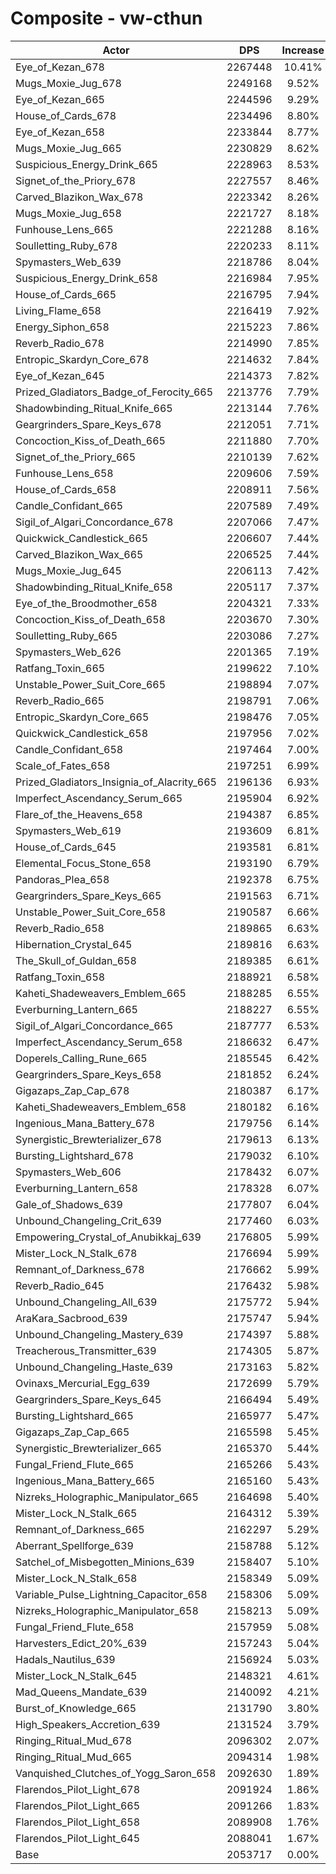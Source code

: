 # Composite - vw-cthun
| Actor | DPS | Increase |
|---|:---:|:---:|
|Eye_of_Kezan_678|2267448|10.41%|
|Mugs_Moxie_Jug_678|2249168|9.52%|
|Eye_of_Kezan_665|2244596|9.29%|
|House_of_Cards_678|2234496|8.80%|
|Eye_of_Kezan_658|2233844|8.77%|
|Mugs_Moxie_Jug_665|2230829|8.62%|
|Suspicious_Energy_Drink_665|2228963|8.53%|
|Signet_of_the_Priory_678|2227557|8.46%|
|Carved_Blazikon_Wax_678|2223342|8.26%|
|Mugs_Moxie_Jug_658|2221727|8.18%|
|Funhouse_Lens_665|2221288|8.16%|
|Soulletting_Ruby_678|2220233|8.11%|
|Spymasters_Web_639|2218786|8.04%|
|Suspicious_Energy_Drink_658|2216984|7.95%|
|House_of_Cards_665|2216795|7.94%|
|Living_Flame_658|2216419|7.92%|
|Energy_Siphon_658|2215223|7.86%|
|Reverb_Radio_678|2214990|7.85%|
|Entropic_Skardyn_Core_678|2214632|7.84%|
|Eye_of_Kezan_645|2214373|7.82%|
|Prized_Gladiators_Badge_of_Ferocity_665|2213776|7.79%|
|Shadowbinding_Ritual_Knife_665|2213144|7.76%|
|Geargrinders_Spare_Keys_678|2212051|7.71%|
|Concoction_Kiss_of_Death_665|2211880|7.70%|
|Signet_of_the_Priory_665|2210139|7.62%|
|Funhouse_Lens_658|2209606|7.59%|
|House_of_Cards_658|2208911|7.56%|
|Candle_Confidant_665|2207589|7.49%|
|Sigil_of_Algari_Concordance_678|2207066|7.47%|
|Quickwick_Candlestick_665|2206607|7.44%|
|Carved_Blazikon_Wax_665|2206525|7.44%|
|Mugs_Moxie_Jug_645|2206113|7.42%|
|Shadowbinding_Ritual_Knife_658|2205117|7.37%|
|Eye_of_the_Broodmother_658|2204321|7.33%|
|Concoction_Kiss_of_Death_658|2203670|7.30%|
|Soulletting_Ruby_665|2203086|7.27%|
|Spymasters_Web_626|2201365|7.19%|
|Ratfang_Toxin_665|2199622|7.10%|
|Unstable_Power_Suit_Core_665|2198894|7.07%|
|Reverb_Radio_665|2198791|7.06%|
|Entropic_Skardyn_Core_665|2198476|7.05%|
|Quickwick_Candlestick_658|2197956|7.02%|
|Candle_Confidant_658|2197464|7.00%|
|Scale_of_Fates_658|2197251|6.99%|
|Prized_Gladiators_Insignia_of_Alacrity_665|2196136|6.93%|
|Imperfect_Ascendancy_Serum_665|2195904|6.92%|
|Flare_of_the_Heavens_658|2194387|6.85%|
|Spymasters_Web_619|2193609|6.81%|
|House_of_Cards_645|2193581|6.81%|
|Elemental_Focus_Stone_658|2193190|6.79%|
|Pandoras_Plea_658|2192378|6.75%|
|Geargrinders_Spare_Keys_665|2191563|6.71%|
|Unstable_Power_Suit_Core_658|2190587|6.66%|
|Reverb_Radio_658|2189865|6.63%|
|Hibernation_Crystal_645|2189816|6.63%|
|The_Skull_of_Guldan_658|2189385|6.61%|
|Ratfang_Toxin_658|2188921|6.58%|
|Kaheti_Shadeweavers_Emblem_665|2188285|6.55%|
|Everburning_Lantern_665|2188227|6.55%|
|Sigil_of_Algari_Concordance_665|2187777|6.53%|
|Imperfect_Ascendancy_Serum_658|2186632|6.47%|
|Doperels_Calling_Rune_665|2185545|6.42%|
|Geargrinders_Spare_Keys_658|2181852|6.24%|
|Gigazaps_Zap_Cap_678|2180387|6.17%|
|Kaheti_Shadeweavers_Emblem_658|2180182|6.16%|
|Ingenious_Mana_Battery_678|2179756|6.14%|
|Synergistic_Brewterializer_678|2179613|6.13%|
|Bursting_Lightshard_678|2179032|6.10%|
|Spymasters_Web_606|2178432|6.07%|
|Everburning_Lantern_658|2178328|6.07%|
|Gale_of_Shadows_639|2177807|6.04%|
|Unbound_Changeling_Crit_639|2177460|6.03%|
|Empowering_Crystal_of_Anubikkaj_639|2176805|5.99%|
|Mister_Lock_N_Stalk_678|2176694|5.99%|
|Remnant_of_Darkness_678|2176662|5.99%|
|Reverb_Radio_645|2176432|5.98%|
|Unbound_Changeling_All_639|2175772|5.94%|
|AraKara_Sacbrood_639|2175747|5.94%|
|Unbound_Changeling_Mastery_639|2174397|5.88%|
|Treacherous_Transmitter_639|2174305|5.87%|
|Unbound_Changeling_Haste_639|2173163|5.82%|
|Ovinaxs_Mercurial_Egg_639|2172699|5.79%|
|Geargrinders_Spare_Keys_645|2166494|5.49%|
|Bursting_Lightshard_665|2165977|5.47%|
|Gigazaps_Zap_Cap_665|2165598|5.45%|
|Synergistic_Brewterializer_665|2165370|5.44%|
|Fungal_Friend_Flute_665|2165266|5.43%|
|Ingenious_Mana_Battery_665|2165160|5.43%|
|Nizreks_Holographic_Manipulator_665|2164698|5.40%|
|Mister_Lock_N_Stalk_665|2164312|5.39%|
|Remnant_of_Darkness_665|2162297|5.29%|
|Aberrant_Spellforge_639|2158788|5.12%|
|Satchel_of_Misbegotten_Minions_639|2158407|5.10%|
|Mister_Lock_N_Stalk_658|2158349|5.09%|
|Variable_Pulse_Lightning_Capacitor_658|2158306|5.09%|
|Nizreks_Holographic_Manipulator_658|2158213|5.09%|
|Fungal_Friend_Flute_658|2157959|5.08%|
|Harvesters_Edict_20%_639|2157243|5.04%|
|Hadals_Nautilus_639|2156924|5.03%|
|Mister_Lock_N_Stalk_645|2148321|4.61%|
|Mad_Queens_Mandate_639|2140092|4.21%|
|Burst_of_Knowledge_665|2131790|3.80%|
|High_Speakers_Accretion_639|2131524|3.79%|
|Ringing_Ritual_Mud_678|2096302|2.07%|
|Ringing_Ritual_Mud_665|2094314|1.98%|
|Vanquished_Clutches_of_Yogg_Saron_658|2092630|1.89%|
|Flarendos_Pilot_Light_678|2091924|1.86%|
|Flarendos_Pilot_Light_665|2091266|1.83%|
|Flarendos_Pilot_Light_658|2089908|1.76%|
|Flarendos_Pilot_Light_645|2088041|1.67%|
|Base|2053717|0.00%|
